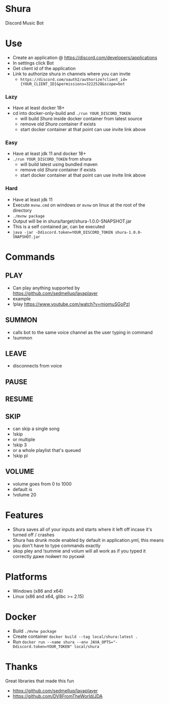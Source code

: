 # Shura
Discord Music Bot

# Use

* Create an application @ https://discord.com/developers/applications
* In settings click Bot
* Get client id of the application
* Link to authorize shura in channels where you can invite
    - `https://discord.com/oauth2/authorize?client_id={YOUR_CLIENT_ID}&permissions=3222528&scope=bot`

### Lazy
* Have at least docker 18+
* cd into docker-only-build and `./run YOUR_DISCORD_TOKEN`
    - will build *Shura* inside docker container from latest source
    - remove old *Shura* container if exists
    - start docker container at that point can use invite link above

### Easy
* Have at least jdk 11 and docker 18+
* `./run YOUR_DISCORD_TOKEN` from shura
    - will build latest using bundled maven
    - remove old *Shura* container if exists
    - start docker container at that point can use invite link above

### Hard
* Have at least jdk 11
* Execute `mvnw.cmd` on windows or `mvnw` on linux at the root of the directory
* `./mvnw package`
* Output will be in shura/target/shura-1.0.0-SNAPSHOT.jar
* This is a self contained jar, can be executed
* `java -jar -Ddiscord.token=YOUR_DISCORD_TOKEN shura-1.0.0-SNAPSHOT.jar`

# Commands

## PLAY
* Can play anything supported by https://github.com/sedmelluq/lavaplayer
* example
* !play https://www.youtube.com/watch?v=miomuSGoPzI
## SUMMON
* calls bot to the same voice channel as the user typing in command
* !summon
## LEAVE
* disconnects from voice
## PAUSE
## RESUME
## SKIP
* can skip a single song
* !skip
* or multiple
* !skip 3
* or a whole playlist that's queued
* !skip pl
## VOLUME
* volume goes from 0 to 1000
* default is
* !volume 20

# Features
* Shura saves all of your inputs and starts where it left off incase it's turned off / crashes
* Shura has drunk mode enabled by default in application.yml, this means you don't have to type commands exactly
* skop pley and !summie and volum will all work as if you typed it correctly даже поймет по руский

# Platforms
* Windows (x86 and x64)
* Linux (x86 and x64, glibc >= 2.15)

# Docker
* Build
`./mvnw package`
* Create container
`docker build --tag local/shura:latest .`
* Run
`docker run --name shura --env JAVA_OPTS="-Ddiscord.token=YOUR_TOKEN" local/shura`

# Thanks
Great libraries that made this fun
* https://github.com/sedmelluq/lavaplayer
* https://github.com/DV8FromTheWorld/JDA

